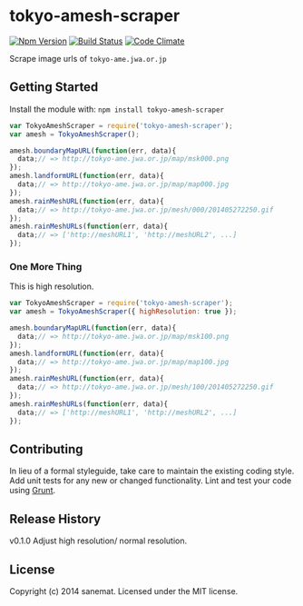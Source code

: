 # tokyo-amesh-scraper
[![Npm Version](http://img.shields.io/npm/v/tokyo-amesh-scraper.svg?style=flat)](http://badge.fury.io/js/tokyo-amesh-scraper)
[![Build Status](http://img.shields.io/travis/sanemat/tokyo-amesh-scraper/master.svg?style=flat)](https://travis-ci.org/sanemat/tokyo-amesh-scraper)
[![Code Climate](http://img.shields.io/codeclimate/github/sanemat/tokyo-amesh-scraper.svg?style=flat)](https://codeclimate.com/github/sanemat/tokyo-amesh-scraper)

Scrape image urls of `tokyo-ame.jwa.or.jp`

## Getting Started
Install the module with: `npm install tokyo-amesh-scraper`

```javascript
var TokyoAmeshScraper = require('tokyo-amesh-scraper');
var amesh = TokyoAmeshScraper();

amesh.boundaryMapURL(function(err, data){
  data;// => http://tokyo-ame.jwa.or.jp/map/msk000.png
});
amesh.landformURL(function(err, data){
  data;// => http://tokyo-ame.jwa.or.jp/map/map000.jpg
});
amesh.rainMeshURL(function(err, data){
  data;// => http://tokyo-ame.jwa.or.jp/mesh/000/201405272250.gif
});
amesh.rainMeshURLs(function(err, data){
  data;// => ['http://meshURL1', 'http://meshURL2', ...]
});
```

### One More Thing
This is high resolution.

```javascript
var TokyoAmeshScraper = require('tokyo-amesh-scraper');
var amesh = TokyoAmeshScraper({ highResolution: true });

amesh.boundaryMapURL(function(err, data){
  data;// => http://tokyo-ame.jwa.or.jp/map/msk100.png
});
amesh.landformURL(function(err, data){
  data;// => http://tokyo-ame.jwa.or.jp/map/map100.jpg
});
amesh.rainMeshURL(function(err, data){
  data;// => http://tokyo-ame.jwa.or.jp/mesh/100/201405272250.gif
});
amesh.rainMeshURLs(function(err, data){
  data;// => ['http://meshURL1', 'http://meshURL2', ...]
});
```


## Contributing
In lieu of a formal styleguide, take care to maintain the existing coding style. Add unit tests for any new or changed functionality. Lint and test your code using [Grunt](http://gruntjs.com/).

## Release History
v0.1.0 Adjust high resolution/ normal resolution.

## License
Copyright (c) 2014 sanemat. Licensed under the MIT license.
